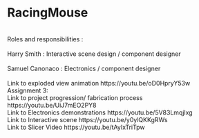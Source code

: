 # RacingMouse
<br>
Roles and responsibilities :
<br>
<br>
Harry Smith : Interactive scene design / component designer
<br>
<br>
Samuel Canonaco : Electronics / component designer
<br>
<br>
Link to exploded view animation https://youtu.be/oD0HpryY53w
<br>
Assignment 3:
<br>
Link to project progression/ fabrication process 
https://youtu.be/UiJ7mEO2PY8
<br>
Link to Electronics demonstrations 
https://youtu.be/5V83Lmqjlxg
<br>
Link to Interactive scene 
https://youtu.be/y0ylQKKgRWs
<br>
Link to Slicer Video 
https://youtu.be/tAyIxTriTpw
